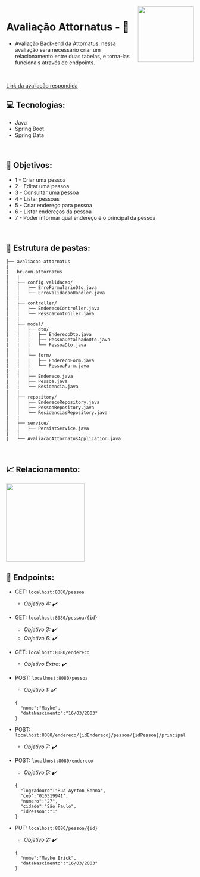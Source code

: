 <img height="150em" align="right" src="https://media.licdn.com/dms/image/C4E0BAQHjAdEZqe2NNg/company-logo_200_200/0/1579804295904?e=1682553600&v=beta&t=IBzWNEHhw8MiscQq0a0aXF21wDmLcU_4DNdeS7pe-a4"/>

# Avaliação Attornatus - 📃

* Avaliação Back-end da Attornatus, nessa avaliação será necessário criar um relacionamento entre duas tabelas, e torna-las funcionais através de endpoints.
<br>

[Link da avaliação respondida](https://drive.google.com/drive/folders/1x8z6Rx87AE-_uUhG0jtahyAkMALXJU0d?usp=share_link)
<br>

<h2> 💻 Tecnologias: </h2>

* Java
* Spring Boot
* Spring Data

<br>
<h2> 🎯 Objetivos: </h2>

* 1 - Criar uma pessoa
* 2 - Editar uma pessoa 
* 3 - Consultar uma pessoa 
* 4 - Listar pessoas 
* 5 - Criar endereço para pessoa 
* 6 - Listar endereços da pessoa 
* 7 - Poder informar qual endereço é o principal da pessoa 

<br>
<h2> 📂 Estrutura de pastas: </h2>

```
├── avaliacao-attornatus
|   
|   br.com.attornatus
|   |
│   ├── config.validacao/
|   |   ├── ErroFormularioDto.java
│   │   └── ErroValidacaoHandler.java
|   |
│   ├── controller/
|   |   ├── EnderecoController.java
│   │   └── PessoaController.java
|   |
│   ├── model/
│   │   ├── dto/
|   |   |   ├── EnderecoDto.java
|   |   |   ├── PessoaDetalhadoDto.java
|   |   |   └── PessoaDto.java
|   |   |
│   │   └── form/
|   |   |   ├── EnderecoForm.java
|   |   |   └── PessoaForm.java
|   |   |
|   |   ├── Endereco.java
|   |   ├── Pessoa.java
|   |   └── Residencia.java
|   |
│   ├── repository/
│   │   ├── EnderecoRepository.java
│   │   ├── PessoaRepository.java
│   │   └── ResidenciasRepository.java
|   |
│   ├── service/
│   │   ├── PersistService.java
|   |
|   └── AvaliacaoAttornatusApplication.java
```

<br>
<h2> 📈 Relacionamento: </h2>

<img height="210em" align="center" src="https://media.discordapp.net/attachments/817401092752932916/1067792868082729080/rounded-in-photoretrica.png"/>

<br>
<h2> 📌 Endpoints: </h2>

* GET: ```localhost:8080/pessoa```
  <br>
  - _Objetivo 4: ✔️_

* GET: ```localhost:8080/pessoa/{id}```
  <br>
  - _Objetivo 3: ✔️_
    <br>
  - _Objetivo 6: ✔️_

* GET: ```localhost:8080/endereco```
  <br>
  - _Objetivo Extra: ✔️_

* POST: ```localhost:8080/pessoa```
  <br>
  - _Objetivo 1: ✔️_
  ```
  {
    "nome":"Mayke",
    "dataNascimento":"16/03/2003"
  }
  ```
  
* POST: ```localhost:8080/endereco/{idEndereco}/pessoa/{idPessoa}/principal```
  <br>
  - _Objetivo 7: ✔️_

* POST: ```localhost:8080/endereco```
  <br>
  - _Objetivo 5: ✔️_

  ```
  {
    "logradouro":"Rua Ayrton Senna",
    "cep":"010519941",
    "numero":"27",
    "cidade":"São Paulo",
    "idPessoa":"1"
  }
  ```
* PUT: ```localhost:8080/pessoa/{id}```
  <br>
  - _Objetivo 2: ✔️_
  ```
  {
    "nome":"Mayke Erick",
    "dataNascimento":"16/03/2003"
  }
  ```


